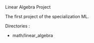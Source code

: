 Linear Algebra Project

The first project of the specialization ML.

Directories :
- math/linear_algebra

